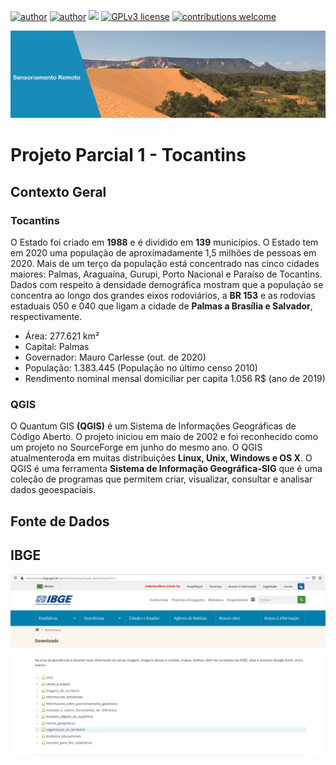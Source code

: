 [![author](https://img.shields.io/badge/author-%20elainefabiola%20-orange)](https://www.linkedin.com/in/elaine-soares-3d-data/)
[![author](https://img.shields.io/badge/course-Processamento%20de%20Imagens%20e%20Sensoriamento%20Remoto%20--%20CCS008%20--UFCAR--SO-blue)](http://www.ppgccs.net/?page_id=184)
[![](https://img.shields.io/badge/software-QGIS%202.18-green)](https://qgis.org/pt_BR/site/) 
[![GPLv3 license](https://img.shields.io/badge/License-GPLv3-blue.svg)](http://perso.crans.org/besson/LICENSE.html) [![contributions welcome](https://img.shields.io/badge/contributions-welcome-brightgreen.svg?style=flat)](https://github.com/elainefabiola/Sensoriamento-Remoto)

<p align="center">
  <img src="bannertocantins.jpg" >
</p>


# Projeto Parcial 1 -  Tocantins
## Contexto Geral
### Tocantins

O Estado foi criado em **1988** e é dividido em **139** municípios. O Estado tem em  2020  uma  população  de  aproximadamente  1,5  milhões  de  pessoas em 2020.    Mais  de  um terço da população está concentrado nas cinco cidades maiores: Palmas, Araguaína, Gurupi,  Porto  Nacional  e  Paraíso  de  Tocantins.  Dados  com  respeito  à  densidade demográfica  mostram  que  a  população  se  concentra  ao  longo  dos  grandes  eixos rodoviários,  a  **BR  153**  e  as  rodovias  estaduais  050  e  040  que  ligam  a  cidade  de **Palmas a Brasília e Salvador**, respectivamente.

* Área: 277.621 km²
* Capital: Palmas
* Governador: Mauro Carlesse (out. de 2020)
* População: 1.383.445  (População no último censo 2010)
* Rendimento nominal mensal domiciliar per capita 1.056 R$ (ano de 2019)

### QGIS
O Quantum GIS **(QGIS)** é um Sistema de Informações Geográficas de Código Aberto. O projeto iniciou em maio de 2002 e foi reconhecido como um projeto no SourceForge em junho do mesmo ano. O QGIS atualmenteroda em muitas distribuições **Linux, Unix, Windows e OS X**. O QGIS é uma ferramenta **Sistema de Informação Geográfica-SIG** que é uma coleção de programas que permitem criar, visualizar, consultar e analisar dados geoespaciais. 

## Fonte de Dados

## IBGE

<p align="center">
  <img src="ibgegeo.jpg" >
</p>
